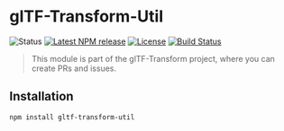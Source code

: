 # glTF-Transform-Util

<!-- This file is automatically generated. Please don't edit it directly:
if you find an error, edit the source file (likely index.js), and re-run
./scripts/generate-readmes in the turf project. -->

![Status](https://img.shields.io/badge/status-experimental-orange.svg)
[![Latest NPM release](https://img.shields.io/npm/v/gltf-transform-util.svg)](https://www.npmjs.com/package/gltf-transform-util)
[![License](https://img.shields.io/npm/l/gltf-transform.svg)](https://github.com/donmccurdy/gltf-transform/blob/master/LICENSE)
[![Build Status](https://travis-ci.com/donmccurdy/gltf-transform.svg?branch=master)](https://travis-ci.com/donmccurdy/gltf-transform)

> This module is part of the glTF-Transform project, where you can create PRs and
issues.

## Installation

```
npm install gltf-transform-util
```
